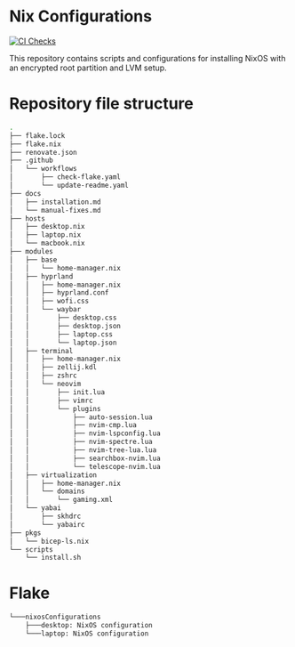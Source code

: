 # Nix Configurations

[![CI Checks](https://github.com/lasseheia/nix/actions/workflows/check-flake.yaml/badge.svg?branch=main&event=push)](https://github.com/lasseheia/nix/actions/workflows/check-flake.yaml)

This repository contains scripts and configurations for installing NixOS with an encrypted root partition and LVM setup.

# Repository file structure

<!--START_SECTION:tree-->
```bash
.
├── flake.lock
├── flake.nix
├── renovate.json
├── .github
│   └── workflows
│       ├── check-flake.yaml
│       └── update-readme.yaml
├── docs
│   ├── installation.md
│   └── manual-fixes.md
├── hosts
│   ├── desktop.nix
│   ├── laptop.nix
│   └── macbook.nix
├── modules
│   ├── base
│   │   └── home-manager.nix
│   ├── hyprland
│   │   ├── home-manager.nix
│   │   ├── hyprland.conf
│   │   ├── wofi.css
│   │   └── waybar
│   │       ├── desktop.css
│   │       ├── desktop.json
│   │       ├── laptop.css
│   │       └── laptop.json
│   ├── terminal
│   │   ├── home-manager.nix
│   │   ├── zellij.kdl
│   │   ├── zshrc
│   │   └── neovim
│   │       ├── init.lua
│   │       ├── vimrc
│   │       └── plugins
│   │           ├── auto-session.lua
│   │           ├── nvim-cmp.lua
│   │           ├── nvim-lspconfig.lua
│   │           ├── nvim-spectre.lua
│   │           ├── nvim-tree-lua.lua
│   │           ├── searchbox-nvim.lua
│   │           └── telescope-nvim.lua
│   ├── virtualization
│   │   ├── home-manager.nix
│   │   └── domains
│   │       └── gaming.xml
│   └── yabai
│       ├── skhdrc
│       └── yabairc
├── pkgs
│   └── bicep-ls.nix
└── scripts
    └── install.sh
```
<!--END_SECTION:tree-->

# Flake

<!--START_SECTION:flake-->
```bash
└───nixosConfigurations
    ├───desktop: NixOS configuration
    └───laptop: NixOS configuration
```
<!--END_SECTION:flake-->

